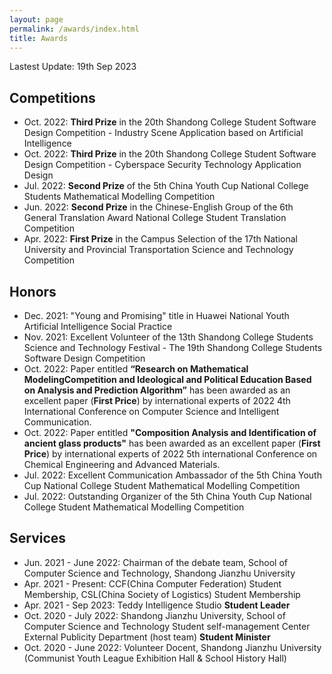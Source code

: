 ```yaml
---
layout: page
permalink: /awards/index.html
title: Awards
---
```


Lastest Update: 19th Sep 2023 &nbsp; 

## Competitions

- Oct. 2022: **Third Prize** in the 20th Shandong College Student Software Design Competition - Industry Scene Application based on Artificial Intelligence
- Oct. 2022: **Third Prize** in the 20th Shandong College Student Software Design Competition - Cyberspace Security Technology Application Design
- Jul. 2022: **Second Prize** of the 5th China Youth Cup National College Students Mathematical Modelling Competition
- Jun. 2022: **Second Prize** in the Chinese-English Group of the 6th General Translation Award National College Student Translation Competition
- Apr. 2022: **First Prize** in the Campus Selection of the 17th National University and Provincial Transportation Science and Technology Competition<br>

## Honors

- Dec. 2021: "Young and Promising" title in Huawei National Youth Artificial Intelligence Social Practice
- Nov. 2021: Excellent Volunteer of the 13th Shandong College Students Science and Technology Festival - The 19th Shandong College Students Software Design Competition
- Oct. 2022: Paper entitled **“Research on Mathematical ModelingCompetition and Ideological and Political Education Based on Analysis and Prediction Algorithm”** has been awarded as an excellent paper (**First Price**) by international experts of 2022 4th International Conference on Computer Science and Intelligent Communication. 
- Oct. 2022: Paper entitled **"Composition Analysis and Identification of ancient glass products"** has been awarded as an excellent paper (**First Price**) by international experts of 2022 5th international Conference on Chemical Engineering and Advanced Materials. 
- Jul. 2022: Excellent Communication Ambassador of the 5th China Youth Cup National College Student Mathematical Modelling Competition
- Jul. 2022: Outstanding Organizer of the 5th China Youth Cup National College Student Mathematical Modelling Competition

## Services

- Jun. 2021 - June 2022: Chairman of the debate team, School of Computer Science and Technology, Shandong Jianzhu University
- Apr. 2021 - Present: CCF(China Computer Federation) Student Membership, CSL(China Society of Logistics) Student Membership
- Apr. 2021 - Sep 2023: Teddy Intelligence Studio **Student Leader**
- Oct. 2020 - July 2022: Shandong Jianzhu University, School of Computer Science and Technology Student self-management Center External Publicity Department (host team) **Student Minister**
- Oct. 2020 - June 2022: Volunteer Docent, Shandong Jianzhu University (Communist Youth League Exhibition Hall & School History Hall)